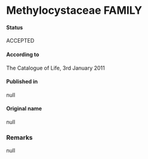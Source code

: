 # Methylocystaceae FAMILY

#### Status
ACCEPTED

#### According to
The Catalogue of Life, 3rd January 2011

#### Published in
null

#### Original name
null

### Remarks
null
